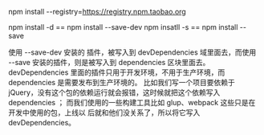 npm install --registry=https://registry.npm.taobao.org

npm install -d == npm install --save-dev
npm insatll -s == npm install --save

使用 --save-dev 安装的 插件，被写入到 devDependencies 域里面去，而使用 --save 安装的插件，则是被写入到 dependencies 区块里面去。
devDependencies 里面的插件只用于开发环境，不用于生产环境，而 dependencies 是需要发布到生产环境的。
比如我们写一个项目要依赖于 jQuery，没有这个包的依赖运行就会报错，这时候就把这个依赖写入 dependencies ；
而我们使用的一些构建工具比如 glup、webpack 这些只是在开发中使用的包，上线以
后就和他们没关系了，所以将它写入 devDependencies。
